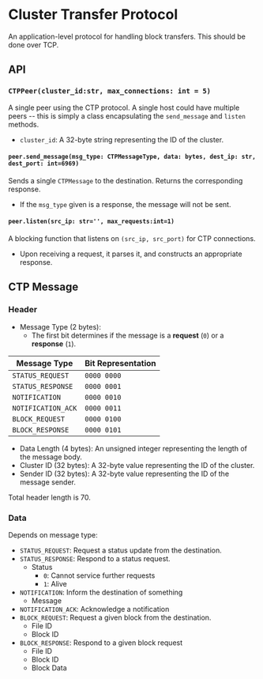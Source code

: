 # Cluster Transfer Protocol
An application-level protocol for handling block transfers. This should be done over TCP.

## API
### `CTPPeer(cluster_id:str, max_connections: int = 5)`
A single peer using the CTP protocol. A single host could have multiple peers -- this is simply a class encapsulating the `send_message` and `listen` methods.
- `cluster_id`: A 32-byte string representing the ID of the cluster.

#### `peer.send_message(msg_type: CTPMessageType, data: bytes, dest_ip: str, dest_port: int=6969)`
Sends a single `CTPMessage` to the destination. Returns the corresponding response.
- If the `msg_type` given is a response, the message will not be sent.

#### `peer.listen(src_ip: str='', max_requests:int=1)`
A blocking function that listens on `(src_ip, src_port)` for CTP connections.
- Upon receiving a request, it parses it, and constructs an appropriate response.


## CTP Message
### Header
- Message Type (2 bytes):
  - The first bit determines if the message is a **request** (`0`) or a **response** (`1`).
  
| Message Type       | Bit Representation |
| ------------------ | ------------------ |
| `STATUS_REQUEST`   | `0000 0000`        |
| `STATUS_RESPONSE`  | `0000 0001`        |
| `NOTIFICATION`     | `0000 0010`        |
| `NOTIFICATION_ACK` | `0000 0011`        |
| `BLOCK_REQUEST`    | `0000 0100`        |
| `BLOCK_RESPONSE`   | `0000 0101`        |

- Data Length (4 bytes): An unsigned integer representing the length of the message body.
- Cluster ID (32 bytes): A 32-byte value representing the ID of the cluster.
- Sender ID (32 bytes): A 32-byte value representing the ID of the message sender.

Total header length is 70.

### Data
Depends on message type:
- `STATUS_REQUEST`: Request a status update from the destination.
- `STATUS_RESPONSE`: Respond to a status request.
  - Status
    - `0`: Cannot service further requests
    - `1`: Alive
- `NOTIFICATION`: Inform the destination of something
  - Message
- `NOTIFICATION_ACK`: Acknowledge a notification
- `BLOCK_REQUEST`: Request a given block from the destination.
  - File ID
  - Block ID
- `BLOCK_RESPONSE`: Respond to a given block request
  - File ID
  - Block ID
  - Block Data
